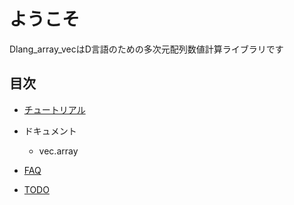 # ようこそ

Dlang_array_vecはD言語のための多次元配列数値計算ライブラリです

## 目次

- [チュートリアル](tutorial.md)

- ドキュメント
  - vec.array

- [FAQ](FAQ.md)

- [TODO](TODO.md)

